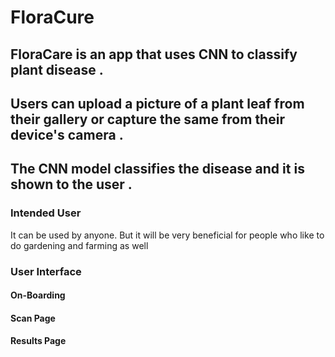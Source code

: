 # FloraCure

## FloraCare is an app that uses CNN to classify plant disease . 
## Users can upload a picture of a plant leaf from their gallery or capture the same from their device's camera .
## The CNN model classifies the disease and it is shown to the user .

### Intended User
It can be used by anyone. But it will be very beneficial for people who like to do gardening and farming as well

### User Interface

#### On-Boarding

#### Scan Page

#### Results Page



